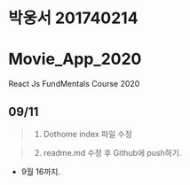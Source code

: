 # 박웅서 201740214
# Movie_App_2020

React Js FundMentals Course 2020


## 09/11
>1. Dothome index 파일 수정

>2. readme.md 수정 후 Github에 push하기.

* 9월 16까지.